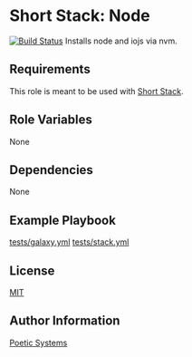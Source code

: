 Short Stack: Node
=========
[![Build Status](https://travis-ci.org/poetic/short-stack-node.svg)](https://travis-ci.org/poetic/short-stack-node)
Installs node and iojs via nvm.

Requirements
------------

This role is meant to be used with [Short Stack](https://github.com/poetic/short-stack).

Role Variables
--------------

None

Dependencies
------------

None

Example Playbook
----------------

[tests/galaxy.yml](tests/galaxy.yml)
[tests/stack.yml](tests/stack.yml)

License
-------

[MIT](LICENSE)

Author Information
------------------

[Poetic Systems](http://poeticsystems.com)
